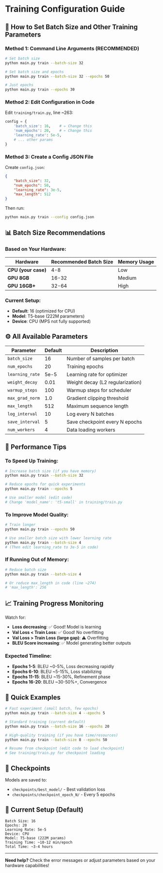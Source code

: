 # Training Configuration Guide

## 🎯 How to Set Batch Size and Other Training Parameters

### Method 1: Command Line Arguments (RECOMMENDED)

```bash
# Set batch size
python main.py train --batch-size 32

# Set batch size and epochs
python main.py train --batch-size 32 --epochs 50

# Just epochs
python main.py train --epochs 30
```

### Method 2: Edit Configuration in Code

Edit `training/train.py`, line ~263:

```python
config = {
    'batch_size': 16,    # ← Change this
    'num_epochs': 20,    # ← Change this
    'learning_rate': 5e-5,
    # ... other params
}
```

### Method 3: Create a Config JSON File

Create `config.json`:
```json
{
    "batch_size": 32,
    "num_epochs": 50,
    "learning_rate": 3e-5,
    "max_length": 512
}
```

Then run:
```bash
python main.py train --config config.json
```

## 📊 Batch Size Recommendations

### Based on Your Hardware:

| Hardware | Recommended Batch Size | Memory Usage |
|----------|------------------------|--------------|
| **CPU (your case)** | 4-8 | Low |
| **GPU 8GB** | 16-32 | Medium |
| **GPU 16GB+** | 32-64 | High |

### Current Setup:
- **Default**: 16 (optimized for CPU)
- **Model**: T5-base (222M parameters)
- **Device**: CPU (MPS not fully supported)

## ⚙️ All Available Parameters

| Parameter | Default | Description |
|-----------|---------|-------------|
| `batch_size` | 16 | Number of samples per batch |
| `num_epochs` | 20 | Training epochs |
| `learning_rate` | 5e-5 | Learning rate for optimizer |
| `weight_decay` | 0.01 | Weight decay (L2 regularization) |
| `warmup_steps` | 100 | Warmup steps for scheduler |
| `max_grad_norm` | 1.0 | Gradient clipping threshold |
| `max_length` | 512 | Maximum sequence length |
| `log_interval` | 10 | Log every N batches |
| `save_interval` | 5 | Save checkpoint every N epochs |
| `num_workers` | 4 | Data loading workers |

## 🚀 Performance Tips

### To Speed Up Training:
```bash
# Increase batch size (if you have memory)
python main.py train --batch-size 32

# Reduce epochs for quick experiments
python main.py train --epochs 5

# Use smaller model (edit code)
# Change 'model_name': 't5-small' in training/train.py
```

### To Improve Model Quality:
```bash
# Train longer
python main.py train --epochs 50

# Use smaller batch size with lower learning rate
python main.py train --batch-size 4
# (Then edit learning_rate to 3e-5 in code)
```

### If Running Out of Memory:
```bash
# Reduce batch size
python main.py train --batch-size 4

# Or reduce max_length in code (line ~274)
# 'max_length': 256
```

## 📈 Training Progress Monitoring

Watch for:
- **Loss decreasing**: ✅ Good! Model is learning
- **Val Loss < Train Loss**: ✅ Good! No overfitting
- **Val Loss > Train Loss (large gap)**: ⚠️ Overfitting
- **BLEU Score increasing**: ✅ Model generating better outputs

### Expected Timeline:
- **Epochs 1-5**: BLEU ~0-5%, Loss decreasing rapidly
- **Epochs 6-10**: BLEU ~5-15%, Loss stabilizing
- **Epochs 11-15**: BLEU ~15-30%, Refinement phase
- **Epochs 16-20**: BLEU ~30-50%+, Convergence

## 🔧 Quick Examples

```bash
# Fast experiment (small batch, few epochs)
python main.py train --batch-size 4 --epochs 5

# Standard training (current default)
python main.py train --batch-size 16 --epochs 20

# High-quality training (if you have time/resources)
python main.py train --batch-size 8 --epochs 50

# Resume from checkpoint (edit code to load checkpoint)
# See training/train.py for checkpoint loading
```

## 💾 Checkpoints

Models are saved to:
- `checkpoints/best_model/` - Best validation loss
- `checkpoints/checkpoint_epoch_N/` - Every 5 epochs

## 🎯 Current Setup (Default)

```
Batch Size: 16
Epochs: 20
Learning Rate: 5e-5
Device: CPU
Model: T5-base (222M params)
Training Time: ~10-12 min/epoch
Total Time: ~3-4 hours
```

---

**Need help?** Check the error messages or adjust parameters based on your hardware capabilities!
